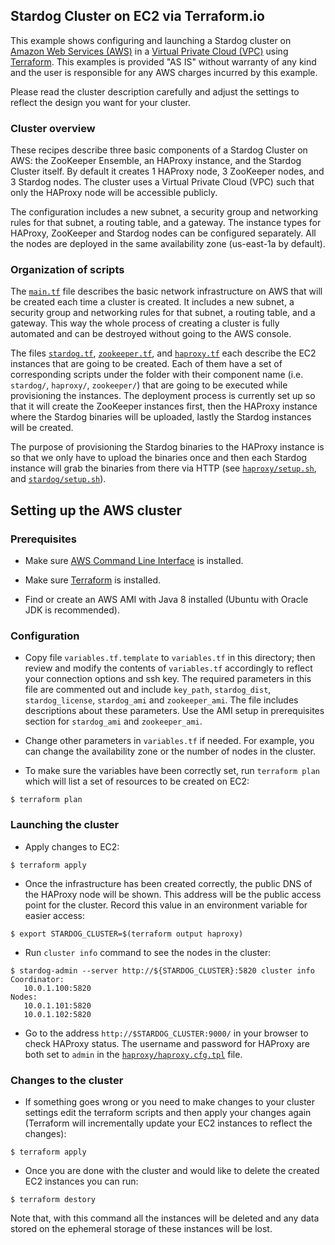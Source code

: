## Stardog Cluster on EC2 via Terraform.io

This example shows configuring and launching a Stardog cluster on [Amazon Web Services (AWS)](https://aws.amazon.com/) in a [Virtual Private Cloud (VPC)](https://aws.amazon.com/documentation/vpc/) using [Terraform](http://terraform.io). This examples is provided "AS IS" without warranty of any kind and the user is responsible for any AWS charges incurred by this example. 

Please read the cluster description carefully and adjust the settings to reflect the design you want for your cluster.

### Cluster overview

These recipes describe three basic components of a Stardog Cluster on AWS: the ZooKeeper Ensemble, an HAProxy instance, and the Stardog Cluster itself. By default it creates 1 HAProxy node, 3 ZooKeeper nodes, and 3 Stardog nodes. The cluster uses a Virtual Private Cloud (VPC) such that only the HAProxy node will be accessible publicly.

The configuration includes a new subnet, a security group and networking rules for that subnet, a routing table, and a gateway. The instance types for HAProxy, ZooKeeper and Stardog nodes can be configured separately. All the nodes are deployed in the same availability zone (us-east-1a by default).

### Organization of scripts

The [`main.tf`](main.tf) file describes the basic network infrastructure on AWS that will be created each time a cluster is created. It includes a new subnet, a security group and networking rules for that subnet, a routing table, and a gateway. This way the whole process of creating a cluster is fully automated and can be destroyed without going to the AWS console.

The files [`stardog.tf`](stardog.tf), [`zookeeper.tf`](zookeeper.tf), and [`haproxy.tf`](haproxy.tf) each describe the EC2 instances that are going to be created. Each of them have a set of corresponding scripts under the folder with their component name (i.e. `stardog/`, `haproxy/`, `zookeeper/`) that are going to be executed while provisioning the instances. The deployment process is currently set up so that it will create the ZooKeeper instances first, then the HAProxy instance where the Stardog binaries will be uploaded, lastly the Stardog instances will be created.

The purpose of provisioning the Stardog binaries to the HAProxy instance is so that we only have to upload the binaries once and then each Stardog instance will grab the binaries from there via HTTP (see [`haproxy/setup.sh`](haproxy/setup.sh), and [`stardog/setup.sh`](stardog/setup.sh)).

## Setting up the AWS cluster

### Prerequisites

- Make sure [AWS Command Line Interface](https://aws.amazon.com/cli/) is installed.

- Make sure [Terraform](http://terraform.io) is installed.

- Find or create an AWS AMI with Java 8 installed (Ubuntu with Oracle JDK is recommended).

### Configuration

- Copy file `variables.tf.template` to `variables.tf` in this directory; then review and modify the contents of `variables.tf` accordingly to reflect your connection options and ssh key. The required parameters in this file are commented out and include `key_path`, `stardog_dist`, `stardog_license`, `stardog_ami` and `zookeeper_ami`. The file includes descriptions about these parameters. Use the AMI setup in prerequisites section for `stardog_ami` and `zookeeper_ami`.

- Change other parameters in `variables.tf` if needed. For example, you can change the availability zone or the number of nodes in the cluster.

- To make sure the variables have been correctly set, run `terraform plan` which will list a set of resources to be created on EC2:

```
$ terraform plan
```

### Launching the cluster

- Apply changes to EC2:

```
$ terraform apply
```

- Once the infrastructure has been created correctly, the public DNS of the HAProxy node will be shown. This address will be the public access point for the cluster. Record this value in an environment variable for easier access:

```
$ export STARDOG_CLUSTER=$(terraform output haproxy)
```

- Run `cluster info` command to see the nodes in the cluster:

```
$ stardog-admin --server http://${STARDOG_CLUSTER}:5820 cluster info
Coordinator:
   10.0.1.100:5820
Nodes:
   10.0.1.101:5820
   10.0.1.102:5820
```

- Go to the address `http://$STARDOG_CLUSTER:9000/` in your browser to check HAProxy status. The username and password for HAProxy are both set to `admin` in the [`haproxy/haproxy.cfg.tpl`](haproxy/haproxy.cfg.tpl) file.

### Changes to the cluster

- If something goes wrong or you need to make changes to your cluster settings edit the terraform scripts and then apply your changes again (Terraform will incrementally update your EC2 instances to reflect the changes):

```
$ terraform apply
```

- Once you are done with the cluster and would like to delete the created EC2 instances you can run:

```
$ terraform destory
```

Note that, with this command all the instances will be deleted and any data stored on the ephemeral storage of these instances will be lost.





